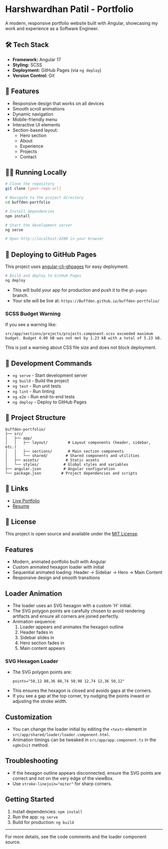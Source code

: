 # Harshwardhan Patil - Portfolio

A modern, responsive portfolio website built with Angular, showcasing my work and experience as a Software Engineer.

## 🛠 Tech Stack

- **Framework:** Angular 17
- **Styling:** SCSS
- **Deployment:** GitHub Pages (via `ng deploy`)
- **Version Control:** Git

## 🚀 Features

- Responsive design that works on all devices
- Smooth scroll animations
- Dynamic navigation
- Mobile-friendly menu
- Interactive UI elements
- Section-based layout:
  - Hero section
  - About
  - Experience
  - Projects
  - Contact

## 🏃‍♂️ Running Locally

```bash
# Clone the repository
git clone [your-repo-url]

# Navigate to the project directory
cd buffden-portfolio

# Install dependencies
npm install

# Start the development server
ng serve

# Open http://localhost:4200 in your browser
```

## 🚀 Deploying to GitHub Pages

This project uses [angular-cli-ghpages](https://github.com/angular-schule/angular-cli-ghpages) for easy deployment.

```bash
# Build and deploy to GitHub Pages
ng deploy
```
- This will build your app for production and push it to the `gh-pages` branch.
- Your site will be live at: `https://Buffden.github.io/buffden-portfolio/`

### SCSS Budget Warning
If you see a warning like:
```
src/app/sections/projects/projects.component.scss exceeded maximum budget. Budget 4.00 kB was not met by 1.23 kB with a total of 5.23 kB.
```
This is just a warning about CSS file size and does not block deployment.

## 📝 Development Commands

- `ng serve` - Start development server
- `ng build` - Build the project
- `ng test` - Run unit tests
- `ng lint` - Run linting
- `ng e2e` - Run end-to-end tests
- `ng deploy` - Deploy to GitHub Pages

## 📂 Project Structure

```
buffden-portfolio/
├── src/
│   ├── app/
│   │   ├── layout/         # Layout components (header, sidebar, etc.)
│   │   ├── sections/       # Main section components
│   │   └── shared/        # Shared components and utilities
│   ├── assets/            # Static assets
│   └── styles/           # Global styles and variables
├── angular.json          # Angular configuration
└── package.json         # Project dependencies and scripts
```

## 🔗 Links

- [Live Portfolio](https://Buffden.github.io/buffden-portfolio/)
- [Resume](https://drive.google.com/file/d/1arJgloPf4RRQ-QVb2yfNm5kLq8LLgWHA/view?usp=sharing)

## 📄 License

This project is open source and available under the [MIT License](LICENSE).

## Features
- Modern, animated portfolio built with Angular
- Custom animated hexagon loader with initial
- Sequential animated loading: Header → Sidebar → Hero → Main Content
- Responsive design and smooth transitions

## Loader Animation
- The loader uses an SVG hexagon with a custom 'H' initial.
- The SVG polygon points are carefully chosen to avoid rendering artifacts and ensure all corners are joined perfectly.
- Animation sequence:
  1. Loader appears and animates the hexagon outline
  2. Header fades in
  3. Sidebar slides in
  4. Hero section fades in
  5. Main content appears

### SVG Hexagon Loader
- The SVG polygon points are:
  ```
  points="50,12 88,36 88,74 50,98 12,74 12,36 50,12"
  ```
- This ensures the hexagon is closed and avoids gaps at the corners.
- If you see a gap at the top corner, try nudging the points inward or adjusting the stroke width.

## Customization
- You can change the loader initial by editing the `<text>` element in `src/app/shared/loader/loader.component.html`.
- Animation timings can be tweaked in `src/app/app.component.ts` in the `ngOnInit` method.

## Troubleshooting
- If the hexagon outline appears disconnected, ensure the SVG points are correct and not on the very edge of the viewBox.
- Use `stroke-linejoin="miter"` for sharp corners.

## Getting Started
1. Install dependencies: `npm install`
2. Run the app: `ng serve`
3. Build for production: `ng build`

---

For more details, see the code comments and the loader component source.
